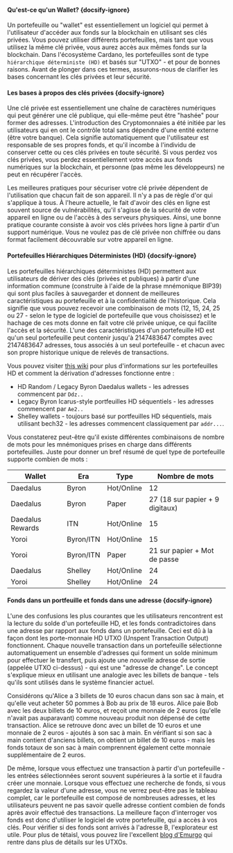 #### Qu'est-ce qu'un Wallet?  {docsify-ignore}

Un portefeuille ou "wallet" est essentiellement un logiciel qui permet à l'utilisateur d'accéder aux fonds sur la blockchain en utilisant ses clés privées. Vous pouvez utiliser différents portefeuilles, mais tant que vous utilisez la même clé privée, vous aurez accès aux mêmes fonds sur la blockchain. Dans l'écosystème Cardano, les portefeuilles sont de type `hiérarchique déterministe (HD)` et basés sur "UTXO" - et pour de bonnes raisons. Avant de plonger dans ces termes, assurons-nous de clarifier les bases concernant les clés privées et leur sécurité.

#### Les bases à propos des clés privées {docsify-ignore}

Une clé privée est essentiellement une chaîne de caractères numériques qui peut générer une clé publique, qui elle-même peut être "hashée" pour former des adresses. L'introduction des Cryptomonnaies a été initiée par les utilisateurs qui en ont le contrôle total sans dépendre d'une entité externe (être votre banque). Cela signifie automatiquement que l'utilisateur est responsable de ses propres fonds, et qu'il incombe à l'individu de conserver cette ou ces clés privées en toute sécurité. Si vous perdez vos clés privées, vous perdez essentiellement votre accès aux fonds numériques sur la blockchain, et personne (pas même les développeurs) ne peut en récupérer l'accès.

Les meilleures pratiques pour sécuriser votre clé privée dépendent de l'utilisation que chacun fait de son appareil. Il n'y a pas de règle d'or qui s'applique à tous. À l'heure actuelle, le fait d'avoir des clés en ligne est souvent source de vulnérabilités, qu'il s'agisse de la sécurité de votre appareil en ligne ou de l'accès à des serveurs physiques. Ainsi, une bonne pratique courante consiste à avoir vos clés privées hors ligne à partir d'un support numérique. Vous ne voulez pas de clé privée non chiffrée ou dans format facilement découvrable sur votre appareil en ligne.

#### Portefeuilles Hiérarchiques Déterministes (HD) {docsify-ignore}

Les portefeuilles  hiérarchiques déterministes (HD) permettent aux utilisateurs de dériver des clés (privées et publiques) à partir d'une information commune (construite à l'aide de la phrase mnémonique BIP39) qui sont plus faciles à sauvegarder et donnent de meilleures caractéristiques au portefeuille et à la confidentialité de l'historique. Cela signifie que vous pouvez recevoir une combinaison de mots (12, 15, 24, 25 ou 27 - selon le type de logiciel de portefeuille que vous choisissez) et le hachage de ces mots donne en fait votre clé privée unique, ce qui facilite l'accès et la sécurité. L'une des caractéristiques d'un portefeuille HD est qu'un seul portefeuille peut contenir jusqu'à 2147483647 comptes avec 2147483647 adresses, tous associés à un seul portefeuille - et chacun avec son propre historique unique de relevés de transactions.

Vous pouvez visiter [this wiki](https://github.com/input-output-hk/cardano-wallet/wiki/About-Address-Derivation) pour plus d'informations sur les portefeuilles HD et comment la dérivation d'adresses fonctionne entre :
- HD Random / Legacy Byron Daedalus wallets - les adresses commencent par `Ddz..`
- Legacy Byron Icarus-style portfeuilles HD séquentiels - les adresses commencent par `Ae2..`
- Shelley wallets - toujours basé sur portfeuilles HD séquentiels, mais utilisant bech32 - les adresses commencent classiquement par `addr...`.

Vous constaterez peut-être qu'il existe différentes combinaisons de nombre de mots pour les mnémoniques prises en charge dans différents portefeuilles. Juste pour donner un bref résumé de quel type de portefeuille supporte combien de mots :

|Wallet            |Era      |Type      |Nombre de mots                 |
|------------------|---------|----------|-------------------------------|
|Daedalus          |Byron    |Hot/Online|12                             |
|Daedalus          |Byron    |Paper     |27 (18 sur papier + 9 digitaux)|
|Daedalus Rewards  |ITN      |Hot/Online|15                             |
|Yoroi             |Byron/ITN|Hot/Online|15                             |
|Yoroi             |Byron/ITN|Paper     |21 sur papier + Mot de passe   |
|Daedalus          |Shelley  |Hot/Online|24                             |
|Yoroi             |Shelley  |Hot/Online|24                             |

#### Fonds dans un portfeuille et fonds dans une adresse {docsify-ignore}

L'une des confusions les plus courantes que les utilisateurs rencontrent est la lecture du solde d'un portefeuille HD, et les fonds contradictoires dans une adresse par rapport aux fonds dans un portefeuille. Ceci est dû à la façon dont les porte-monnaie HD UTXO (Unspent Transaction Output) fonctionnent. Chaque nouvelle transaction dans un portefeuille sélectionne automatiquement un ensemble d'adresses qui forment un solde minimum pour effectuer le transfert, puis ajoute une *nouvelle* adresse de sortie (appelée UTXO ci-dessus) - qui est une "adresse de change".
Le concept s'explique mieux en utilisant une analogie avec les billets de banque - tels qu'ils sont utilisés dans le système financier actuel.

Considérons qu'Alice a 3 billets de 10 euros chacun dans son sac à main, et qu'elle veut acheter 50 pommes à Bob au prix de 18 euros.
Alice paie Bob avec les deux billets de 10 euros, et reçoit une monnaie de 2 euros (qu'elle n'avait pas auparavant) comme nouveau produit non dépensé de cette transaction.
Alice se retrouve donc avec un billet de 10 euros et une monnaie de 2 euros - ajoutés à son sac à main. En vérifiant si son sac à main contient d'anciens billets, on obtient un billet de 10 euros - mais les fonds totaux de son sac à main comprennent également cette monnaie supplémentaire de 2 euros.

De même, lorsque vous effectuez une transaction à partir d'un portefeuille - les entrées sélectionnées seront souvent supérieures à la sortie et il faudra créer une monnaie.
Lorsque vous effectuez une recherche de fonds, si vous regardez la valeur d'une adresse, vous ne verrez peut-être pas le tableau complet, car le portefeuille est composé de nombreuses adresses, et les utilisateurs peuvent ne pas savoir quelle adresse contient combien de fonds après avoir effectué des transactions.
La meilleure façon d'interroger vos fonds est donc d'utiliser le logiciel de votre portefeuille, qui a accès à vos clés. Pour vérifier si des fonds sont arrivés à l'adresse B, l'explorateur est utile.
Pour plus de tétaisl, vous pouvez lire l'excellent [blog d'Emurgo](https://emurgo.io/en/blog/blockchain-primer-cardanos-utxo-model-simply-explained) qui rentre dans plus de détails sur les UTXOs.
